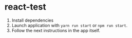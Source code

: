# react-test

1) Install dependencies
2) Launch application with `yarn run start` or `npm run start`.
3) Follow the next instructions in the app itself. 